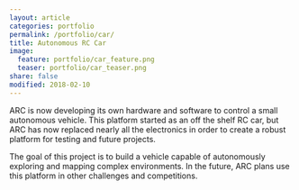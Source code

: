 ```yaml
---
layout: article
categories: portfolio
permalink: /portfolio/car/
title: Autonomous RC Car
image:
  feature: portfolio/car_feature.png
  teaser: portfolio/car_teaser.png
share: false
modified: 2018-02-10
---
```

ARC is now developing its own hardware and software to control a small autonomous vehicle. This platform started as an off the shelf RC car, but ARC has now replaced nearly all the electronics in order to create a robust platform for testing and future projects.

The goal of this project is to build a vehicle capable of autonomously exploring and mapping complex environments. In the future, ARC plans use this platform in other challenges and competitions.
